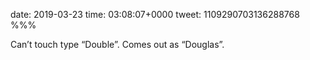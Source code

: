 date: 2019-03-23
time: 03:08:07+0000
tweet: 1109290703136288768
%%%

Can’t touch type “Double”. Comes out as “Douglas”.
